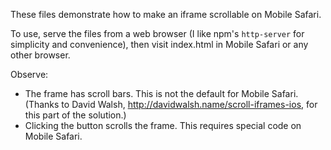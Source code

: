 These files demonstrate how to make an iframe scrollable on Mobile Safari.

To use, serve the files from a web browser (I like npm's `http-server` for simplicity and convenience), then
visit index.html in Mobile Safari or any other browser.

Observe:
* The frame has scroll bars. This is not the default for Mobile Safari. (Thanks to David Walsh, http://davidwalsh.name/scroll-iframes-ios, for this part of the solution.)
* Clicking the button scrolls the frame. This requires special code on Mobile Safari.
